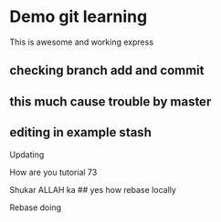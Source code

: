 Demo git learning
=================

This is awesome and working express


## checking branch add and commit
## this much cause trouble by master
## editing in example stash

Updating

How are you tutorial 73

Shukar ALLAH ka ## yes how rebase locally

Rebase doing
